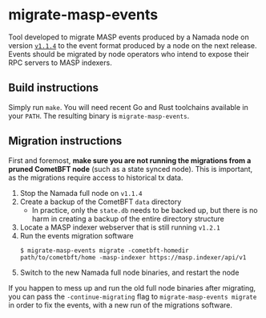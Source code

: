 # migrate-masp-events

Tool developed to migrate MASP events produced by a Namada node
on version [`v1.1.4`](https://github.com/anoma/namada/releases/tag/v1.1.4)
to the event format produced by a node on the next release. Events should be
migrated by node operators who intend to expose their RPC servers to
MASP indexers.

## Build instructions

Simply run `make`. You will need recent Go and Rust toolchains
available in your `PATH`. The resulting binary is `migrate-masp-events`.

## Migration instructions

First and foremost, **make sure you are not running the migrations
from a pruned CometBFT node** (such as a state synced node). This is
important, as the migrations require access to historical tx data.

1. Stop the Namada full node on `v1.1.4`
2. Create a backup of the CometBFT `data` directory
    - In practice, only the `state.db` needs to be backed up,
      but there is no harm in creating a backup of the entire
      directory structure
3. Locate a MASP indexer webserver that is still running `v1.2.1`
4. Run the events migration software
    ```
    $ migrate-masp-events migrate -cometbft-homedir path/to/cometbft/home -masp-indexer https://masp.indexer/api/v1
    ```
5. Switch to the new Namada full node binaries, and restart the node

If you happen to mess up and run the old full node binaries after migrating,
you can pass the `-continue-migrating` flag to `migrate-masp-events migrate`
in order to fix the events, with a new run of the migrations software.
